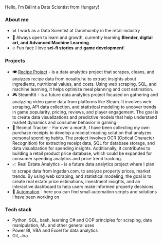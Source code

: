 Hello, I'm Bálint a Data Scientist from Hungary!
### About me

- 📊 I work as a Data Scientist at Dunnhumby in the retail industry
- 🚀 Always open to learn and growth, currently learning **Blender, digital art, and Advanced Machine Learning**.
- 🔥 Fun fact: I love **sci-fi stories** and **game development**!

### Projects

- 🍽️ [Recipe Project](https://github.com/antalbalint97/recipe_project) - is a data analytics project that scrapes, cleans, and analyzes recipe data from nosalty.hu to extract insights about ingredients, nutritional values, and costs. Using web scraping, SQL, and machine learning, it helps optimize meal planning and cost estimation.
- 🎮 SteamKit - is a future data analytics project focused on gathering and analyzing video game data from platforms like Steam. It involves web scraping, API data collection, and statistical modeling to uncover trends in game popularity, pricing, reviews, and player engagement. The goal is to create data visualizations and predictive models that help understand market dynamics and consumer behavior in gaming.
- 🛒 Receipt Tracker - For over a month, I have been collecting my own purchase receipts to develop a receipt-reading solution that analyzes personal spending habits. The project involves OCR (Optical Character Recognition) for extracting receipt data, SQL for database storage, and data visualization for spending insights. Additionally, it contributes to building a retail product price database, which could be expanded for consumer spending analytics and price trend tracking.
- 📈 Real Estate Analytics - is a future data analytics project where I plan to scrape data from ingatlan.com, to analyze property prices, market trends. By using web scraping, and statistical modeling, the goal is to create real estate price estimations, investment insights, and an interactive dashboard to help users make informed property decisions.
- 🤖 [Automation](https://github.com/antalbalint97/automation) - here you can find small automation scripts and solutions I have been working on

### Tech stack

- Python, SQL, bash, learning C# and OOP principles for scraping, data manipulation, ML and other general uses
- Power BI, VBA and Excel for data analytics
- Git, Jira
